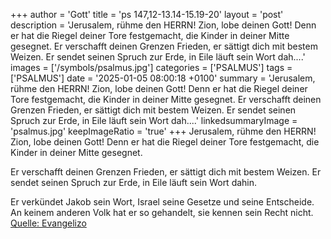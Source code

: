 +++
author = 'Gott'
title = 'ps 147,12-13.14-15.19-20'
layout = 'post'
description = 'Jerusalem, rühme den HERRN!  Zion, lobe deinen Gott! Denn er hat die Riegel deiner Tore festgemacht,  die Kinder in deiner Mitte gesegnet.  Er verschafft deinen Grenzen Frieden,  er sättigt dich mit bestem Weizen. Er sendet seinen Spruch zur Erde,  in Eile läuft sein Wort dah....'
images = ['/symbols/psalmus.jpg']
categories = ['PSALMUS']
tags = ['PSALMUS']
date = '2025-01-05 08:00:18 +0100'
summary = 'Jerusalem, rühme den HERRN!  Zion, lobe deinen Gott! Denn er hat die Riegel deiner Tore festgemacht,  die Kinder in deiner Mitte gesegnet.  Er verschafft deinen Grenzen Frieden,  er sättigt dich mit bestem Weizen. Er sendet seinen Spruch zur Erde,  in Eile läuft sein Wort dah....'
linkedsummaryImage = 'psalmus.jpg'
keepImageRatio = 'true'
+++
Jerusalem, rühme den HERRN! 
Zion, lobe deinen Gott!
Denn er hat die Riegel deiner Tore festgemacht, 
die Kinder in deiner Mitte gesegnet.

Er verschafft deinen Grenzen Frieden, 
er sättigt dich mit bestem Weizen.
Er sendet seinen Spruch zur Erde, 
in Eile läuft sein Wort dahin.<!--more-->

Er verkündet Jakob sein Wort, 
Israel seine Gesetze und seine Entscheide.
An keinem anderen Volk hat er so gehandelt, 
sie kennen sein Recht nicht.<br> [Quelle: Evangelizo](https://evangeliumtagfuertag.org/DE/gospel)